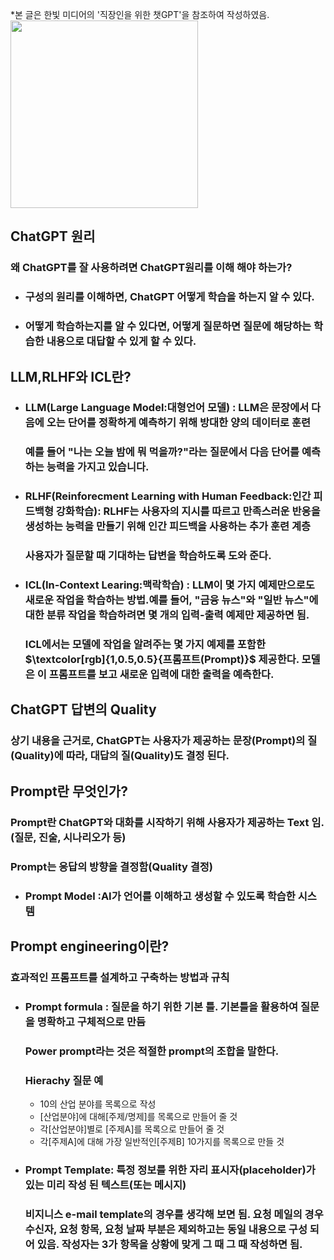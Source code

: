 *본 글은 한빛 미디어의 '직장인을 위한 챗GPT'을 참조하여 작성하였음.  
<img src="https://github.com/DooHub/Prompt_Engineering/assets/99073912/23b56c3c-b2c8-4124-b26e-df75f15114db" width="300" />
## ChatGPT 원리
### 왜 ChatGPT를 잘 사용하려면 ChatGPT원리를 이해 해야 하는가?
+ ### 구성의 원리를 이해하면, ChatGPT 어떻게 학습을 하는지 알 수 있다.
+ ### 어떻게 학습하는지를 알 수 있다면, 어떻게 질문하면 질문에 해당하는 학습한 내용으로 대답할 수 있게 할 수 있다.

## LLM,RLHF와 ICL란?
+ ### LLM(Large Language Model:대형언어 모델) : LLM은 문장에서 다음에 오는 단어를 정확하게 예측하기 위해 방대한 양의 데이터로 훈련
  ### 예를 들어 "나는 오늘 밤에 뭐 먹을까?"라는 질문에서 다음 단어를 예측하는 능력을 가지고 있습니다.
+ ### RLHF(Reinforecment Learning with Human Feedback:인간 피드백형 강화학습): RLHF는 사용자의 지시를 따르고 만족스러운 반응을 생성하는 능력을 만들기 위해 인간 피드백을 사용하는 추가 훈련 계층
  ### 사용자가 질문할 때 기대하는 답변을 학습하도록 도와 준다.
+ ### ICL(In-Context Learing:맥락학습) : LLM이 몇 가지 예제만으로도 새로운 작업을 학습하는 방법.예를 들어, "금융 뉴스"와 "일반 뉴스"에 대한 분류 작업을 학습하려면 몇 개의 입력-출력 예제만 제공하면 됨.
  ### ICL에서는 모델에 작업을 알려주는 몇 가지 예제를 포함한 $\textcolor[rgb]{1,0.5,0.5}{프롬프트(Prompt)}$ 제공한다. 모델은 이 프롬프트를 보고 새로운 입력에 대한 출력을 예측한다.

## ChatGPT 답변의 Quality
### 상기 내용을 근거로, ChatGPT는 사용자가 제공하는 문장(Prompt)의 질(Quality)에 따라, 대답의 질(Quality)도 결정 된다.


## Prompt란 무엇인가?
### Prompt란 ChatGPT와 대화를 시작하기 위해 사용자가 제공하는 Text 임. (질문, 진술, 시나리오가 등)
### Prompt는 응답의 방향을 결정함(Quality 결정)
+ ### Prompt Model :AI가 언어를 이해하고 생성할 수 있도록 학습한 시스템

## Prompt engineering이란?
### 효과적인 프롬프트를 설계하고 구축하는 방법과 규칙
+ ### Prompt formula : 질문을 하기 위한 기본 틀. 기본틀을 활용하여 질문을 명확하고 구체적으로 만듬
  ### Power prompt라는 것은 적절한 prompt의 조합을 말한다.
  ### Hierachy 질문 예
   + 10의 산업 분야를 목록으로 작성
   + [산업분야]에 대해[주제/명제]를 목록으로 만들어 줄 것
   + 각[산업분야]별로 [주제A]를 목록으로 만들어 줄 것
   + 각[주제A]에 대해 가장 일반적인[주제B] 10가지를 목록으로 만들 것
+ ### Prompt Template: 특정 정보를 위한 자리 표시자(placeholder)가 있는 미리 작성 된 텍스트(또는 메시지)
  ### 비지니스 e-mail template의 경우를 생각해 보면 됨. 요청 메일의 경우 수신자, 요청 항목, 요청 날짜 부분은 제외하고는 동일 내용으로 구성 되어 있음. 작성자는 3가 항목을 상황에 맞게 그 때 그 때 작성하면 됨. 

